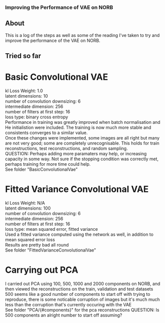 ### Improving the Performance of VAE on NORB

## About
This is a log of the steps as well as some of the reading I've taken to try and improve the performance of the VAE on NORB.

## Tried so far

# Basic Convolutional VAE
kl Loss Weight: 1.0 \
latent dimensions: 10 \
number of convolution downsizing: 6 \
intermediate dimension: 256 \
number of filters at first step: 16 \
loss type: binary cross entropy \
Performance in training was greatly improved when batch normalisation and He initialistion were included. The training is now much more stable and consistents converges to a similar value. \
Once these changes were implemented, some images are all right but many are not very good; some are completely unrecognisable. This holds for train reconstructions, test reconstructions, and random sampling. \
QUESTION: Perhaps adding more paramaters may help, or increasing capacity in some way. Not sure if the stopping condition was correctly met, perhaps training for more time could help. \
See folder "BasicConvolutionalVae"

# Fitted Variance Convolutional VAE
kl Loss Weight: N/A \
latent dimensions: 100 \
number of convolution downsizing: 6 \
intermediate dimension: 256 \
number of filters at first step: 16 \
loss type: mean squared error, fitted variance \
Used a fitted variance computed using the network as well, in addition to mean squared error loss \
Results are pretty bad all round \
See folder "FittedVarianceConvolutionalVae"

# Carrying out PCA
I carried out PCA using 100, 500, 1000 and 2000 components on NORB, and then viewed the reconstructions on the train, validation and test datasets \
500 seems like a good number of components to start off with trying to reproduce, there is some noticable corruption of images but it's much much less than the corruption that's currently occuring with the  VAE \
See folder "PCA/{#components}" for the pca reconstructions
QUESTION: Is 500 components an alright number to start off assuming?
